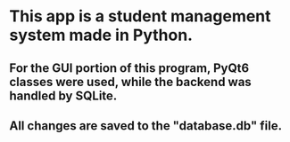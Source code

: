 # This app is a student management system made in Python.
## For the GUI portion of this program, PyQt6 classes were used, while the backend was handled by SQLite.
## All changes are saved to the "database.db" file.